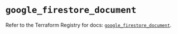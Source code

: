 # `google_firestore_document`

Refer to the Terraform Registry for docs: [`google_firestore_document`](https://registry.terraform.io/providers/hashicorp/google-beta/5.39.0/docs/resources/google_firestore_document).
